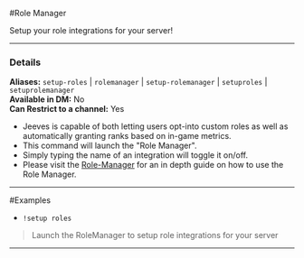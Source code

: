 #Role Manager

Setup your role integrations for your server!
***

### Details

**Aliases:** `setup-roles` | `rolemanager` | `setup-rolemanager` | `setuproles` | `setuprolemanager`   
**Available in DM:** No   
**Can Restrict to a channel:** Yes

* Jeeves is capable of both letting users opt-into custom roles as well as automatically granting ranks based on in-game metrics.
* This command will launch the "Role Manager".
* Simply typing the name of an integration will toggle it on/off.
* Please visit the [Role-Manager](../../guides/Role-Manager.md) for an in depth guide on how to use the Role Manager.
***
#Examples

* `!setup roles`
>Launch the RoleManager to setup role integrations for your server
***
